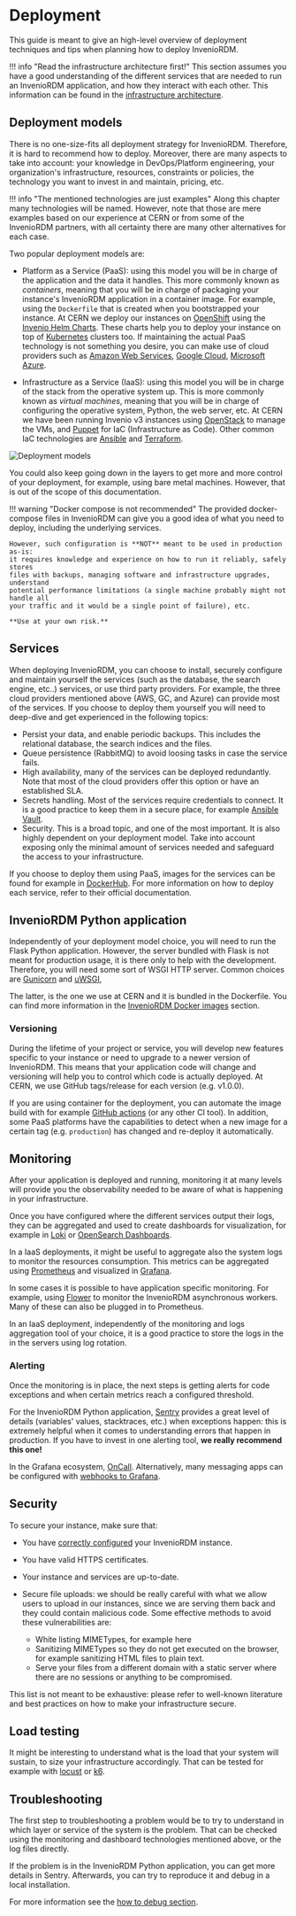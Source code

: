 # Deployment

This guide is meant to give an high-level overview of deployment techniques and tips
when planning how to deploy InvenioRDM.

!!! info "Read the infrastructure architecture first!"
    This section assumes you have a good understanding of the different
    services that are needed to run an InvenioRDM application, and how they
    interact with each other. This information can be found in the
    [infrastructure architecture](../develop/architecture/infrastructure/).

## Deployment models

There is no one-size-fits all deployment strategy for InvenioRDM. Therefore,
it is hard to recommend how to deploy.
Moreover, there are many aspects to take into account:
your knowledge in DevOps/Platform engineering, your
organization's infrastructure, resources, constraints or policies, the
technology you want to invest in and maintain, pricing, etc.

!!! info "The mentioned technologies are just examples"
    Along this chapter many technologies will be named. However, note that
    those are mere examples based on our experience at CERN or from some of
    the InvenioRDM partners, with all certainty there are many other
    alternatives for each case.

Two popular deployment models are:

-  Platform as a Service (PaaS): using this model you will be in charge of the
application and the data it handles. This more commonly known as _containers_,
meaning that you will be in charge of packaging your instance's InvenioRDM
application in a container image. For example, using the `Dockerfile` that is
created when you bootstrapped your instance. At CERN we deploy our instances on
[OpenShift](https://www.redhat.com/en/technologies/cloud-computing/openshift)
using the [Invenio Helm Charts](https://github.com/inveniosoftware/helm-invenio).
These charts help you to deploy your instance on top of
[Kubernetes](https://kubernetes.io) clusters too. If maintaining the actual
PaaS technology is not something you desire, you can make use of cloud
providers such as [Amazon Web Services](https://aws.amazon.com/),
[Google Cloud](https://cloud.google.com/), [Microsoft Azure](https://azure.microsoft.com/).

- Infrastructure as a Service (IaaS): using this model you will be in charge of
the stack from the operative system up. This is more commonly known as _virtual machines_,
meaning that you will be in charge of configuring the operative system, Python, the web
server, etc. At CERN we have been running Invenio v3 instances using [OpenStack](https://www.openstack.org)
to manage the VMs, and [Puppet](https://www.puppet.com) for IaC (Infrastructure as Code).
Other common IaC technologies are [Ansible](https://www.ansible.com) and [Terraform](https://www.terraform.io).

![Deployment models](../images/deployment-models.png)

You could also keep going down in the layers to get more and more control of
your deployment, for example, using bare metal machines. However, that is out of the
scope of this documentation.

!!! warning "Docker compose is not recommended"
    The provided docker-compose files in InvenioRDM can give you a good idea of what
    you need to deploy, including the underlying services.

    However, such configuration is **NOT** meant to be used in production as-is:
    it requires knowledge and experience on how to run it reliably, safely stores
    files with backups, managing software and infrastructure upgrades, understand
    potential performance limitations (a single machine probably might not handle all
    your traffic and it would be a single point of failure), etc.

    **Use at your own risk.**

## Services

When deploying InvenioRDM, you can choose to install, securely configure and
maintain yourself the services (such as the database, the search engine, etc..)
services, or use third party providers. For example, the three cloud providers
mentioned above (AWS, GC, and Azure) can provide most of the services. If you
choose to deploy them yourself you will need to deep-dive and get experienced
in the following topics:

- Persist your data, and enable periodic backups. This includes the relational
database, the search indices and the files.
- Queue persistence (RabbitMQ) to avoid loosing tasks in case the service fails.
- High availability, many of the services can be deployed redundantly. Note
that most of the cloud providers offer this option or have an established SLA.
- Secrets handling. Most of the services require credentials to connect. It is
a good practice to keep them in a secure place, for example [Ansible Vault](https://www.redhat.com/sysadmin/introduction-ansible-vault).
- Security. This is a broad topic, and one of the most important. It is also
highly dependent on your deployment model. Take into account exposing only
the minimal amount of services needed and safeguard the access to your infrastructure.

If you choose to deploy them using PaaS, images for the services can be
found for example in [DockerHub](https://hub.docker.com). For more information
on how to deploy each service, refer to their official documentation.

## InvenioRDM Python application

Independently of your deployment model choice, you will need to run the Flask
Python application. However, the server bundled with Flask is not meant for
production usage, it is there only to help with the development.
Therefore, you will need some sort of WSGI HTTP server.
Common choices are [Gunicorn](https://gunicorn.org) and [uWSGI](http://projects.unbit.it/uwsgi),

The latter, is the one we use at CERN and it is bundled in the Dockerfile.
You can find more information in the [InvenioRDM Docker images](../maintenance/docker-images.md) section.

### Versioning

During the lifetime of your project or service, you will develop new features specific to
your instance or need to upgrade to a newer version of InvenioRDM. This
means that your application code will change and versioning will help you to
control which code is actually deployed. At CERN, we use GitHub tags/release
for each version (e.g. v1.0.0).

If you are using container for the deployment, you can automate the image
build with for example [GitHub actions](https://github.com/features/actions)
(or any other CI tool). In addition, some PaaS platforms have the capabilities
to detect when a new image for a certain tag (e.g. `production`) has changed
and re-deploy it automatically.

## Monitoring

After your application is deployed and running, monitoring it at many levels
will provide you the observability needed to be aware of what is happening
in your infrastructure.

Once you have configured where the different services output their logs,
they can be aggregated and used to create dashboards for visualization, for example in
[Loki](https://grafana.com/oss/loki/) or [OpenSearch Dashboards](https://opensearch.org/docs/latest/dashboards/index/).

In a IaaS deployments, it might be useful to aggregate also the system logs to
monitor the resources consumption. This metrics can be aggregated using
[Prometheus](https://prometheus.io) and visualized in [Grafana](https://grafana.com).

In some cases it is possible to have application specific monitoring. For
example, using [Flower](https://flower.readthedocs.io/en/latest/) to monitor
the InvenioRDM asynchronous workers. Many of these can also be plugged in to Prometheus.

In an IaaS deployment, independently of the monitoring and logs aggregation
tool of your choice, it is a good practice to store the logs in the
in the servers using log rotation.

### Alerting

Once the monitoring is in place, the next steps is getting alerts for code exceptions and
when certain metrics reach a configured threshold.

For the InvenioRDM Python application, [Sentry](https://sentry.io/welcome/) provides a
great level of details (variables' values, stacktraces, etc.) when exceptions happen:
this is extremely helpful when it comes to understanding errors that happen in
production. If you have to invest in one alerting tool, **we really recommend this one!**

In the Grafana ecosystem, [OnCall](https://grafana.com/products/oncall). Alternatively, many
messaging apps can be configured with [webhooks to Grafana](https://grafana.com/docs/grafana/latest/alerting/manage-notifications/webhook-notifier/).

## Security

To secure your instance, make sure that:

- You have [correctly configured](../install/configuration.md) your InvenioRDM instance.
- You have valid HTTPS certificates.
- Your instance and services are up-to-date.
- Secure file uploads: we should be really careful with what we allow users to upload in our instances,
  since we are serving them back and they could contain malicious code. Some effective methods to avoid these vulnerabilities are:

    - White listing MIMETypes, for example here
    - Sanitizing MIMETypes so they do not get executed on the browser, for example sanitizing HTML files to plain text.
    - Serve your files from a different domain with a static server where there are no sessions or anything to be compromised.

This list is not meant to be exhaustive: please refer to well-known literature and best practices on how to make your infrastructure secure.

## Load testing

It might be interesting to understand what is the load that your system will sustain,
to size your infrastructure accordingly. That can be tested for example with [locust](https://locust.io)
or [k6](https://k6.io).

## Troubleshooting

The first step to troubleshooting a problem would be to try to understand in
which layer or service of the system is the problem. That can be checked using
the monitoring and dashboard technologies mentioned above, or the log files
directly.

If the problem is in the InvenioRDM Python application, you can get more details
in Sentry. Afterwards, you can try to reproduce it and debug in a local
installation.

For more information see the [how to debug section](../develop/getting-started/debugging/).
